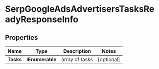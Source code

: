 # SerpGoogleAdsAdvertisersTasksReadyResponseInfo


## Properties

| Name | Type | Description | Notes |
|------------ | ------------- | ------------- | -------------|
**Tasks** | **IEnumerable<SerpGoogleAdsAdvertisersTasksReadyTaskInfo>** | array of tasks |[optional]|
